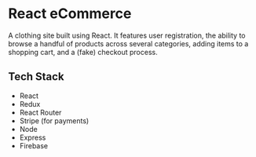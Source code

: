 # React eCommerce

A clothing site built using React. It features user registration, the ability to browse a handful of products across several categories, adding items to a shopping cart, and a (fake) checkout process.

## Tech Stack

- React
- Redux
- React Router
- Stripe (for payments)
- Node
- Express
- Firebase

